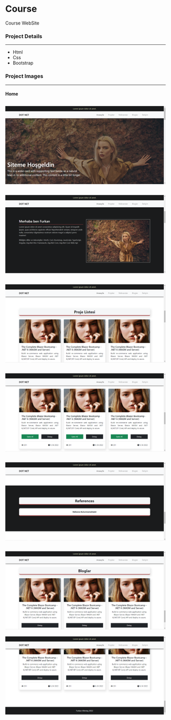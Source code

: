# Course
Course WebSite

### Project Details
------------
- Html
- Css
- Bootstrap

### Project Images
------------
#### Home
![github](/course/project-img/1.png)
------------
![github](/course/project-img/2.png)
------------
![github](/course/project-img/3.png)
------------
![github](/course/project-img/4.png)
------------
![github](/course/project-img/5.png)
------------
![github](/course/project-img/6.png)
------------
![github](/course/project-img/7.png)
